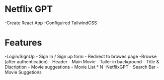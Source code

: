 # Netflix GPT

-Create React App
-Configuired TailwindCSS

# Features

-Login/SignUp
    - Sign In / Sign up form
    - Redirect to browes page
-Browse (after authentication)
    - Header
    - Main Movie
        - Tailer in background
        - Title & Discription
        - Movie suggestions
            - Movie List * N
-NetflixGPT
    - Search Bar
    - Movie Suggetions